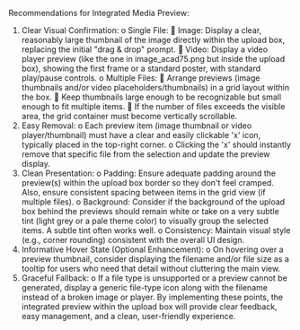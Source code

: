 Recommendations for Integrated Media Preview:
1.	Clear Visual Confirmation:
o	Single File: 
	Image: Display a clear, reasonably large thumbnail of the image directly within the upload box, replacing the initial "drag & drop" prompt.
	Video: Display a video player preview (like the one in image_acad75.png but inside the upload box), showing the first frame or a standard poster, with standard play/pause controls.
o	Multiple Files: 
	Arrange previews (image thumbnails and/or video placeholders/thumbnails) in a grid layout within the box.
	Keep thumbnails large enough to be recognizable but small enough to fit multiple items.
	If the number of files exceeds the visible area, the grid container must become vertically scrollable.
2.	Easy Removal:
o	Each preview item (image thumbnail or video player/thumbnail) must have a clear and easily clickable 'x' icon, typically placed in the top-right corner.
o	Clicking the 'x' should instantly remove that specific file from the selection and update the preview display.
3.	Clean Presentation:
o	Padding: Ensure adequate padding around the preview(s) within the upload box border so they don't feel cramped. Also, ensure consistent spacing between items in the grid view (if multiple files).
o	Background: Consider if the background of the upload box behind the previews should remain white or take on a very subtle tint (light grey or a pale theme color) to visually group the selected items. A subtle tint often works well.
o	Consistency: Maintain visual style (e.g., corner rounding) consistent with the overall UI design.
4.	Informative Hover State (Optional Enhancement):
o	On hovering over a preview thumbnail, consider displaying the filename and/or file size as a tooltip for users who need that detail without cluttering the main view.
5.	Graceful Fallback:
o	If a file type is unsupported or a preview cannot be generated, display a generic file-type icon along with the filename instead of a broken image or player.
By implementing these points, the integrated preview within the upload box will provide clear feedback, easy management, and a clean, user-friendly experience.
